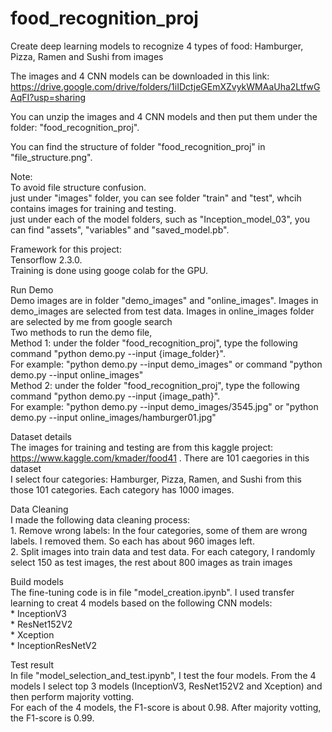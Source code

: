 # food_recognition_proj
Create deep learning models to recognize 4 types of food: Hamburger, Pizza, Ramen and Sushi from images

The images and 4 CNN models can be downloaded in this link: https://drive.google.com/drive/folders/1iIDctjeGEmXZvykWMAaUha2LtfwGAqFI?usp=sharing 

You can unzip the images and 4 CNN models and then put them under the folder: "food_recognition_proj". 

You can find the structure of folder "food_recognition_proj" in "file_structure.png". 

Note:  
    To avoid file structure confusion.      
    just under "images" folder, you can see folder "train" and "test", whcih contains images for training and testing.     
    just under each of the model folders, such as "Inception_model_03", you can find "assets", "variables" and "saved_model.pb".     

Framework for this project:      
Tensorflow 2.3.0.   
Training is done using googe colab for the GPU.     

Run Demo    
Demo images are in folder "demo_images" and "online_images". Images in demo_images are selected from test data. Images in online_images folder are selected by me from google search       
Two methods to run the demo file,       
    Method 1:  under the folder "food_recognition_proj", type the following command "python demo.py --input {image_folder}".    
                For example: "python demo.py --input demo_images" or command "python demo.py --input online_images"   
    Method 2:  under the folder "food_recognition_proj", type the following command "python demo.py --input {image_path}".  
                For example: "python demo.py --input demo_images/3545.jpg"  or   "python demo.py --input online_images/hamburger01.jpg"   
   
Dataset details      
    The images for training and testing are from this kaggle project: https://www.kaggle.com/kmader/food41 . There are 101 caegories in this dataset    
    I select four categories: Hamburger, Pizza, Ramen, and Sushi from this those 101 categories. Each category has 1000 images. 

Data Cleaning   
I made the following data cleaning process:      
        1. Remove wrong labels: In the four categories, some of them are wrong labels. I removed them. So each has about 960 images left.   
        2. Split images into train data and test data. For each category, I randomly select 150 as test images, the rest about 800 images as train images   
    
Build models    
The fine-tuning code is in file "model_creation.ipynb". I used transfer learning to creat 4 models based on the following CNN models:   
        * InceptionV3   
        * ResNet152V2   
        * Xception  
        * InceptionResNetV2 
    
Test result      
In file "model_selection_and_test.ipynb", I test the four models. From the 4 models I select top 3 models (InceptionV3, ResNet152V2 and Xception) and then perform majority votting.    
For each of the 4 models, the F1-score is about 0.98. After majority votting, the F1-score is 0.99.  

